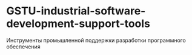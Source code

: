 # GSTU-industrial-software-development-support-tools
Инструменты промышленной поддержки разработки программного обеспечения
